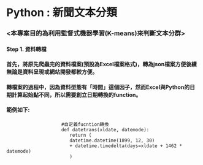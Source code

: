 # Python : 新聞文本分類
### <本專案目的為利用監督式機器學習(K-means)來判斷文本分群>
#### Step 1. 資料轉檔
####         首先，將原先爬蟲完的資料檔案(預設為Excel檔案格式)，轉為json檔案方便後續無論是資料呈現或網站開發都較方便。
####         轉檔案的過程中，因為資料型態有「時間」這個因子，然而Excel與Python的日期計算起始點不同，所以需要創立日期轉換的function。
####         範例如下:
                        #自定義fucntion轉換
                        def datetrans(xldate, datemode):
                           return (
                           datetime.datetime(1899, 12, 30)
                           + datetime.timedelta(days=xldate + 1462 * datemode)
                           )
####
####
####
####
